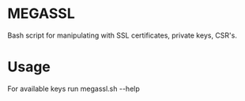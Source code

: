 # MEGASSL
Bash script for manipulating with SSL certificates, private keys, CSR's.
# Usage
For available keys run megassl.sh --help
